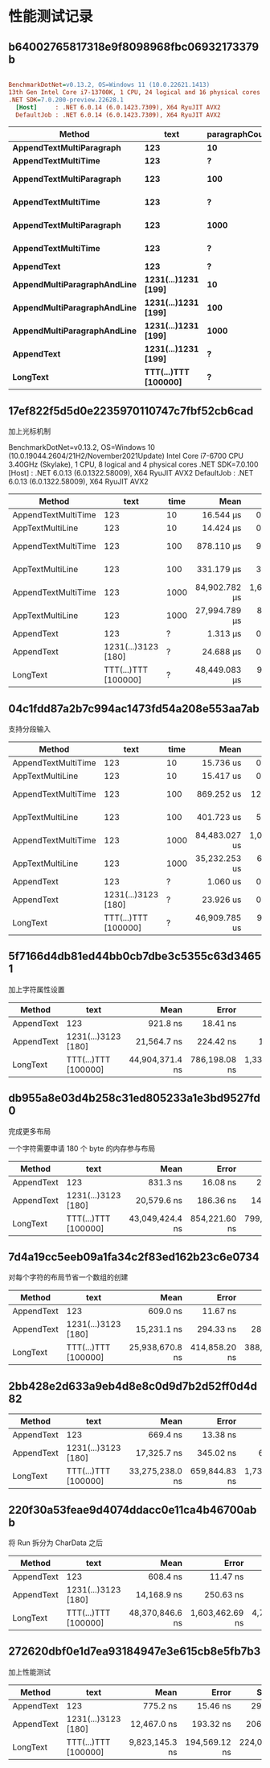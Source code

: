 ﻿# 性能测试记录

## b64002765817318e9f8098968fbc06932173379b

``` ini

BenchmarkDotNet=v0.13.2, OS=Windows 11 (10.0.22621.1413)
13th Gen Intel Core i7-13700K, 1 CPU, 24 logical and 16 physical cores
.NET SDK=7.0.200-preview.22628.1
  [Host]     : .NET 6.0.14 (6.0.1423.7309), X64 RyuJIT AVX2
  DefaultJob : .NET 6.0.14 (6.0.1423.7309), X64 RyuJIT AVX2


```
|                      Method |                 text | paragraphCount | time |            Mean |           Error |          StdDev |      Gen0 |      Gen1 |     Gen2 |   Allocated |
|---------------------------- |--------------------- |--------------- |----- |----------------:|----------------:|----------------:|----------:|----------:|---------:|------------:|
|    **AppendTextMultiParagraph** |                  **123** |             **10** |    **?** |      **7,253.8 ns** |        **82.71 ns** |        **77.36 ns** |    **1.1673** |    **0.0458** |        **-** |    **17.98 KB** |
|         **AppendTextMultiTime** |                  **123** |              **?** |   **10** |      **8,469.5 ns** |        **46.30 ns** |        **38.66 ns** |    **0.8087** |    **0.0153** |        **-** |    **12.47 KB** |
|    **AppendTextMultiParagraph** |                  **123** |            **100** |    **?** |    **197,430.9 ns** |       **611.73 ns** |       **542.28 ns** |   **10.4980** |    **2.6855** |        **-** |   **163.94 KB** |
|         **AppendTextMultiTime** |                  **123** |              **?** |  **100** |    **458,627.4 ns** |       **411.30 ns** |       **364.61 ns** |    **7.3242** |    **0.9766** |        **-** |   **112.17 KB** |
|    **AppendTextMultiParagraph** |                  **123** |           **1000** |    **?** | **14,572,574.7 ns** |    **24,183.55 ns** |    **22,621.31 ns** |   **93.7500** |   **46.8750** |        **-** |  **1619.42 KB** |
|         **AppendTextMultiTime** |                  **123** |              **?** | **1000** | **42,330,301.9 ns** |   **136,679.44 ns** |   **114,133.52 ns** |         **-** |         **-** |        **-** |  **1089.38 KB** |
|                  **AppendText** |                  **123** |              **?** |    **?** |        **543.2 ns** |         **1.56 ns** |         **1.22 ns** |    **0.1793** |    **0.0010** |        **-** |     **2.75 KB** |
| **AppendMultiParagraphAndLine** |  **1231(...)1231 [199]** |             **10** |    **?** |    **137,690.7 ns** |       **760.13 ns** |       **634.74 ns** |   **27.8320** |   **13.6719** |        **-** |   **428.59 KB** |
| **AppendMultiParagraphAndLine** |  **1231(...)1231 [199]** |            **100** |    **?** |  **1,981,517.3 ns** |    **34,422.52 ns** |    **30,514.66 ns** |  **277.3438** |  **136.7188** |        **-** |  **4266.67 KB** |
| **AppendMultiParagraphAndLine** |  **1231(...)1231 [199]** |           **1000** |    **?** | **59,879,896.3 ns** | **1,185,391.89 ns** | **1,541,344.29 ns** | **3222.2222** | **1777.7778** | **555.5556** | **42643.47 KB** |
|                  **AppendText** |  **1231(...)1231 [199]** |              **?** |    **?** |     **13,625.4 ns** |       **270.16 ns** |       **487.15 ns** |    **2.5330** |    **0.3052** |        **-** |    **38.98 KB** |
|                    **LongText** | **TTT(...)TTT [100000]** |              **?** |    **?** | **18,955,692.6 ns** |   **365,493.22 ns** |   **475,244.43 ns** | **1343.7500** |  **843.7500** | **468.7500** | **18456.96 KB** |

## 17ef822f5d5d0e2235970110747c7fbf52cb6cad

加上光标机制

BenchmarkDotNet=v0.13.2, OS=Windows 10 (10.0.19044.2604/21H2/November2021Update)
Intel Core i7-6700 CPU 3.40GHz (Skylake), 1 CPU, 8 logical and 4 physical cores
.NET SDK=7.0.100
  [Host]     : .NET 6.0.13 (6.0.1322.58009), X64 RyuJIT AVX2
  DefaultJob : .NET 6.0.13 (6.0.1322.58009), X64 RyuJIT AVX2


|              Method |                 text | time |          Mean |         Error |        StdDev |        Median |      Gen0 |      Gen1 |     Gen2 |   Allocated |
|-------------------- |--------------------- |----- |--------------:|--------------:|--------------:|--------------:|----------:|----------:|---------:|------------:|
| AppendTextMultiTime |                  123 |   10 |     16.544 μs |     0.3294 μs |     0.6875 μs |     16.349 μs |    2.9297 |         - |        - |    12.05 KB |
|    AppTextMultiLine |                  123 |   10 |     14.424 μs |     0.2847 μs |     0.5685 μs |     14.263 μs |    4.3182 |    0.0153 |        - |    17.64 KB |
| AppendTextMultiTime |                  123 |  100 |    878.110 μs |     9.7958 μs |     8.1800 μs |    874.863 μs |   26.3672 |    1.9531 |        - |   108.24 KB |
|    AppTextMultiLine |                  123 |  100 |    331.179 μs |     3.6004 μs |     3.3679 μs |    330.213 μs |   39.0625 |    7.8125 |        - |   160.79 KB |
| AppendTextMultiTime |                  123 | 1000 | 84,902.782 μs | 1,637.1192 μs | 1,451.2636 μs | 84,553.750 μs |  166.6667 |         - |        - |  1050.59 KB |
|    AppTextMultiLine |                  123 | 1000 | 27,994.789 μs |   880.0421 μs | 2,467.7323 μs | 27,200.253 μs |  281.2500 |  125.0000 |        - |  1588.15 KB |
|          AppendText |                  123 |    ? |      1.313 μs |     0.0476 μs |     0.1320 μs |      1.283 μs |    0.6580 |         - |        - |     2.69 KB |
|          AppendText |  1231(...)3123 [180] |    ? |     24.688 μs |     0.4857 μs |     0.6649 μs |     24.620 μs |    8.7585 |         - |        - |     35.8 KB |
|            LongText | TTT(...)TTT [100000] |    ? | 48,449.083 μs |   954.5975 μs | 1,721.3362 μs | 48,386.682 μs | 3090.9091 | 1363.6364 | 545.4545 | 18457.48 KB |

## 04c1fdd87a2b7c994ac1473fd54a208e553aa7ab

支持分段输入

|              Method |                 text | time |          Mean |         Error |        StdDev |      Gen0 |      Gen1 |     Gen2 |  Allocated |
|-------------------- |--------------------- |----- |--------------:|--------------:|--------------:|----------:|----------:|---------:|-----------:|
| AppendTextMultiTime |                  123 |   10 |     15.736 us |     0.2523 us |     0.2360 us |    2.8687 |         - |        - |   11.72 KB |
|    AppTextMultiLine |                  123 |   10 |     15.417 us |     0.2541 us |     0.2252 us |    3.9063 |         - |        - |   15.98 KB |
| AppendTextMultiTime |                  123 |  100 |    869.252 us |    12.0676 us |    10.6976 us |   26.3672 |    0.9766 |        - |  108.61 KB |
|    AppTextMultiLine |                  123 |  100 |    401.723 us |     5.6316 us |     5.2678 us |   36.1328 |    3.9063 |        - |  148.58 KB |
| AppendTextMultiTime |                  123 | 1000 | 84,483.027 us | 1,001.9454 us | 1,072.0703 us |  142.8571 |         - |        - | 1057.72 KB |
|    AppTextMultiLine |                  123 | 1000 | 35,232.253 us |   670.1005 us |   847.4626 us |  285.7143 |   71.4286 |        - | 1470.49 KB |
|          AppendText |                  123 |    ? |      1.060 us |     0.0187 us |     0.0208 us |    0.5569 |         - |        - |    2.28 KB |
|          AppendText |  1231(...)3123 [180] |    ? |     23.926 us |     0.4252 us |     0.3319 us |    8.6670 |    0.0305 |        - |    35.4 KB |
|            LongText | TTT(...)TTT [100000] |    ? | 46,909.785 us |   934.5071 us | 2,184.3803 us | 3090.9091 | 1363.6364 | 545.4545 | 18456.9 KB |

## 5f7166d4db81ed44bb0cb7dbe3c5355c63d34651

加上字符属性设置

|     Method |                 text |            Mean |         Error |          StdDev |      Gen0 |      Gen1 |     Gen2 |   Allocated |
|----------- |--------------------- |----------------:|--------------:|----------------:|----------:|----------:|---------:|------------:|
| AppendText |                  123 |        921.8 ns |      18.41 ns |        15.37 ns |    0.5398 |         - |        - |     2.21 KB |
| AppendText |  1231(...)3123 [180] |     21,564.7 ns |     224.42 ns |       187.40 ns |    8.6365 |         - |        - |    35.33 KB |
|   LongText | TTT(...)TTT [100000] | 44,904,371.4 ns | 786,198.08 ns | 1,335,024.01 ns | 3166.6667 | 1416.6667 | 583.3333 | 18457.13 KB |

## db955a8e03d4b258c31ed805233a1e3bd9527fd0

完成更多布局

一个字符需要申请 180 个 byte 的内存参与布局

|     Method |                 text |            Mean |         Error |        StdDev |      Gen0 |      Gen1 |     Gen2 |   Allocated |
|----------- |--------------------- |----------------:|--------------:|--------------:|----------:|----------:|---------:|------------:|
| AppendText |                  123 |        831.3 ns |      16.08 ns |      24.56 ns |    0.4835 |         - |        - |     1.98 KB |
| AppendText |  1231(...)3123 [180] |     20,579.6 ns |     186.36 ns |     145.50 ns |    8.5754 |    0.0305 |        - |    35.09 KB |
|   LongText | TTT(...)TTT [100000] | 43,049,424.4 ns | 854,221.60 ns | 799,039.41 ns | 3166.6667 | 1416.6667 | 583.3333 | 18456.66 KB |

## 7d4a19cc5eeb09a1fa34c2f83ed162b23c6e0734

对每个字符的布局节省一个数组的创建

|     Method |                 text |            Mean |         Error |        StdDev |      Gen0 |      Gen1 |     Gen2 |   Allocated |
|----------- |--------------------- |----------------:|--------------:|--------------:|----------:|----------:|---------:|------------:|
| AppendText |                  123 |        609.0 ns |      11.67 ns |       9.11 ns |    0.4129 |         - |        - |     1.69 KB |
| AppendText |  1231(...)3123 [180] |     15,231.1 ns |     294.33 ns |     289.07 ns |    6.1340 |         - |        - |    25.13 KB |
|   LongText | TTT(...)TTT [100000] | 25,938,670.8 ns | 414,858.20 ns | 388,058.62 ns | 2187.5000 | 1093.7500 | 500.0000 | 12987.59 KB |

## 2bb428e2d633a9eb4d8e8c0d9d7b2d52ff0d4d82

|     Method |                 text |            Mean |         Error |          StdDev |      Gen0 |      Gen1 |     Gen2 |   Allocated |
|----------- |--------------------- |----------------:|--------------:|----------------:|----------:|----------:|---------:|------------:|
| AppendText |                  123 |        669.4 ns |      13.38 ns |        23.79 ns |    0.4416 |         - |        - |      1.8 KB |
| AppendText |  1231(...)3123 [180] |     17,325.7 ns |     345.02 ns |       656.44 ns |    7.8735 |         - |        - |    32.16 KB |
|   LongText | TTT(...)TTT [100000] | 33,275,238.0 ns | 659,844.83 ns | 1,738,295.20 ns | 2866.6667 | 1400.0000 | 600.0000 | 16893.65 KB |

## 220f30a53feae9d4074ddacc0e11ca4b46700abb

将 Run 拆分为 CharData 之后

|     Method |                 text |            Mean |           Error |          StdDev |      Gen0 |      Gen1 |     Gen2 |   Allocated |
|----------- |--------------------- |----------------:|----------------:|----------------:|----------:|----------:|---------:|------------:|
| AppendText |                  123 |        608.4 ns |        11.47 ns |        18.85 ns |    0.4530 |         - |        - |     1.85 KB |
| AppendText |  1231(...)3123 [180] |     14,168.9 ns |       250.63 ns |       234.44 ns |    8.5602 |         - |        - |    34.97 KB |
|   LongText | TTT(...)TTT [100000] | 48,370,846.6 ns | 1,603,462.69 ns | 4,727,845.92 ns | 3363.6364 | 1545.4545 | 636.3636 | 18456.16 KB |

## 272620dbf0e1d7ea93184947e3e615cb8e5fb7b3

加上性能测试

|     Method |                 text |           Mean |         Error |        StdDev |      Gen0 |     Gen1 |     Gen2 |   Allocated |
|----------- |--------------------- |---------------:|--------------:|--------------:|----------:|---------:|---------:|------------:|
| AppendText |                  123 |       775.2 ns |      15.46 ns |      29.42 ns |    0.4854 |        - |        - |     1.98 KB |
| AppendText |  1231(...)3123 [180] |    12,467.0 ns |     193.32 ns |     206.85 ns |    5.8136 |        - |        - |    23.81 KB |
|   LongText | TTT(...)TTT [100000] | 9,823,145.3 ns | 194,569.12 ns | 224,066.09 ns | 2093.7500 | 921.8750 | 921.8750 | 11911.14 KB |